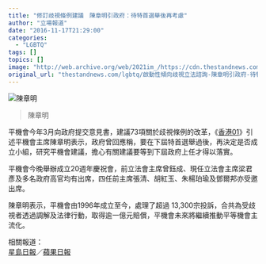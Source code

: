 ```yaml
---
title: "修訂歧視條例建議　陳章明引政府：待特首選舉後再考慮"
author: "立場報道"
date: "2016-11-17T21:29:00"
categories:
  - "LGBTQ"
tags: []
topics: []
image: "http://web.archive.org/web/2021im_/https://cdn.thestandnews.com/media/photos/cache/chan-01_wkM6u_1200x0.png"
original_url: "thestandnews.com/lgbtq/啟動性傾向歧視立法諮詢-陳章明引政府-待特首選舉後再考慮"
---
```

![陳章明](http://web.archive.org/web/2021im_/https://cdn.thestandnews.com/media/photos/cache/chan-01_wkM6u_1200x0.png)

> 陳章明

平機會今年3月向政府提交意見書，建議73項關於歧視條例的改革，《[香港01](http://web.archive.org/web/20210628215259/http://www.hk01.com/%E6%B8%AF%E8%81%9E/54940/%E9%99%B3%E7%AB%A0%E6%98%8E%E5%BC%95%E8%BF%B0%E6%94%BF%E5%BA%9C%E6%8C%87%E5%BE%85%E7%89%B9%E9%A6%96%E9%81%B8%E8%88%89%E5%BE%8C-%E6%96%B9%E6%B1%BA%E5%AE%9A%E6%98%AF%E5%90%A6%E7%A0%94%E7%A9%B6%E5%B9%B3%E6%A9%9F%E6%9C%83%E5%BB%BA%E8%AD%B0)》引述平機會主席陳章明表示，政府曾回應稱，要在下屆特首選舉過後，再決定是否成立小組，研究平機會建議，擔心有關建議要等到下屆政府上任才得以落實。

平機會今晚舉辦成立20週年慶祝會，前立法會主席曾鈺成、現任立法會主席梁君彥及多名政府高官均有出席，四任前主席張清、胡紅玉、朱楊珀瑜及鄧爾邦亦受邀出席。

陳章明表示，平機會由1996年成立至今，處理了超過 13,300宗投訴，合共為受歧視者透過調解及法律行動，取得逾一億元賠償，平機會未來將繼續推動平等機會主流化。

相關報道：  
[星島日報](http://web.archive.org/web/20210628215259/http://std.stheadline.com/instant/articles/detail/272625-%E9%A6%99%E6%B8%AF-%E5%B9%B3%E6%A9%9F%E6%9C%83%E6%88%90%E7%AB%8B20%E5%B9%B4+%E5%B7%B2%E8%99%95%E7%90%86%E9%80%BE1.3%E8%90%AC%E5%AE%97%E6%8A%95%E8%A8%B4)／[蘋果日報](http://web.archive.org/web/20210628215259/http://hkm.appledaily.com/detail.php?guid=55931776&category_guid=6996647&category=instant&issue=20161117)